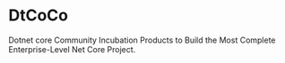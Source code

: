 # DtCoCo
Dotnet core Community Incubation Products to Build the Most Complete Enterprise-Level Net Core Project.
